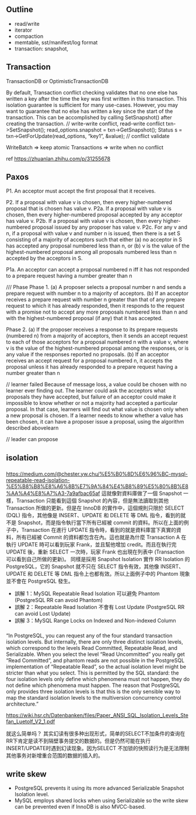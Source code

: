## Outline
- read/write
- iterator
- compaction
- memtable, sst/manifest/log format
- transaction: snapshot, 


## Transaction
TransactionDB or OptimisticTransactionDB

By default, Transaction conflict checking validates that no one else has written a key after the time the key was first written in this transaction. 
This isolation guarantee is sufficient for many use-cases. 
However, you may want to guarantee that no else has written a key since the start of the transaction. 
This can be accomplished by calling SetSnapshot() after creating the transaction.
// write-write conflict, read-write conflict
txn->SetSnapshot();
read_options.snapshot = txn->GetSnapshot();
Status s = txn->GetForUpdate(read_options, “key1”, &value); // conflict validate

WriteBatch => keep atomic
Transactions  => write when no conflict

ref https://zhuanlan.zhihu.com/p/31255678 

## Paxos
P1. An acceptor must accept the first proposal that it receives.

P2. If a proposal with value v is chosen, then every higher-numbered proposal
that is chosen has value v.
P2a. If a proposal with value v is chosen, then every higher-numbered proposal
accepted by any acceptor has value v.
P2b. If a proposal with value v is chosen, then every higher-numbered proposal
issued by any proposer has value v.
P2c. For any v and n, if a proposal with value v and number n is issued,
then there is a set S consisting of a majority of acceptors such that
either (a) no acceptor in S has accepted any proposal numbered less
than n, or (b) v is the value of the highest-numbered proposal among
all proposals numbered less than n accepted by the acceptors in S.

P1a. An acceptor can accept a proposal numbered n iff it has not responded
to a prepare request having a number greater than n

/// Phase
Phase 1. (a) A proposer selects a proposal number n and sends a prepare
request with number n to a majority of acceptors.
(b) If an acceptor receives a prepare request with number n greater
than that of any prepare request to which it has already responded,
then it responds to the request with a promise not to accept any more
proposals numbered less than n and with the highest-numbered proposal
(if any) that it has accepted.

Phase 2. (a) If the proposer receives a response to its prepare requests
(numbered n) from a majority of acceptors, then it sends an accept
request to each of those acceptors for a proposal numbered n with a
value v, where v is the value of the highest-numbered proposal among
the responses, or is any value if the responses reported no proposals.
(b) If an acceptor receives an accept request for a proposal numbered
n, it accepts the proposal unless it has already responded to a prepare
request having a number greater than n

// learner failed
Because of message loss, a value could be chosen with no learner ever
finding out. The learner could ask the acceptors what proposals they have
accepted, but failure of an acceptor could make it impossible to know whether
or not a majority had accepted a particular proposal. In that case, learners
will find out what value is chosen only when a new proposal is chosen. If
a learner needs to know whether a value has been chosen, it can have a
proposer issue a proposal, using the algorithm described abovelearn

// leader can propose


## isolation
### 
https://medium.com/@chester.yw.chu/%E5%B0%8D%E6%96%BC-mysql-repeatable-read-isolation-%E5%B8%B8%E8%A6%8B%E7%9A%84%E4%B8%89%E5%80%8B%E8%AA%A4%E8%A7%A3-7a9afbac65af
這就像對資料庫做了一個 Snapshot 一樣，Transaction 只能看到這個 Snapshot 的內容，但是無法讀取到其他 Transaction 所做的更新。但是在 InnoDB 的實作中，這個規則只限於 SELECT (DQL) 指令，其他像是 INSERT、UPDATE 和 DELETE 等 DML 指令，看到的就不是 Snapshot，而是指令執行當下所有已經被 commit 的資料。所以在上面的例子中，Transaction 在進行 UPDATE 指令時，看到的就是資料庫當下真實的資料，所有已經被 Commit 的資料都包含在內。這也就是為什麼 Transaction A 在執行 UPDATE 時可以看到玩家 Frank，並且幫他增加 credit。而且在執行完 UPDATE 後，重新 SELECT 一次時，玩家 Frank 也出現在列表中 (Transaction 可以看到自己所做的更新)。
同樣是採用 Snapshot Isolation 實作 RR Isolation 的 PostgreSQL，它的 Snapshot 就不只在 SELECT 指令有效，其他像 INSERT、UPDATE 和 DELETE 等 DML 指令上也都有效。所以上面例子中的 Phantom 現象並不會在 PostgreSQL 發生。


- 誤解 1：MySQL Repeatable Read Isolation 可以避免 Phantom   (PostgreSQL RR can avoid Phantom)
- 誤解 2：Repeatable Read Isolation 不會有 Lost Update (PostgreSQL RR can avoid Lost Update)
- 誤解 3：MySQL Range Locks on Indexed and Non-indexed Column

###
“In PostgreSQL, you can request any of the four standard transaction isolation levels. But
internally, there are only three distinct isolation levels, which correspond to the levels Read
Committed, Repeatable Read, and Serializable. When you select the level “Read Uncommitted”
you really get “Read Committed”, and phantom reads are not possible in the PostgreSQL
implementation of “Repeatable Read”, so the actual isolation level might be stricter than what
you select. This is permitted by the SQL standard: the four isolation levels only define which
phenomena must not happen, they do not define which phenomena must happen. The reason
that PostgreSQL only provides three isolation levels is that this is the only sensible way to map
the standard isolation levels to the multiversion concurrency control architecture.”

https://wiki.hsr.ch/Datenbanken/files/Paper_ANSI_SQL_Isolation_Levels_Stefan_Luetolf_V2_1.pdf

就这么简单吗？ 其实幻读有很多种出现形式，简单的SELECT不加条件的查询在RR下肯定是读不到隔壁事务提交的数据的。但是仍然可能在执行INSERT/UPDATE时遇到幻读现象。因为SELECT 不加锁的快照读行为是无法限制其他事务对新增重合范围的数据的插入的。

## write skew
- PostgreSQL prevents it using its more advanced Serializable Snapshot Isolation level.
- MySQL employs shared locks when using Serializable so the write skew can be prevented even if InnoDB is also MVCC-based.


